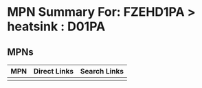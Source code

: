 



# MPN Summary For: FZEHD1PA > heatsink : D01PA

## MPNs
  

|MPN|Direct Links|Search Links|
| :--- | :--- | :--- |
||||
